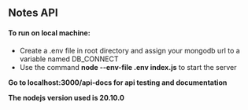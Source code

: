 ## Notes API

#### To run on local machine:

- Create a .env file in root directory and assign your mongodb url to a variable named DB_CONNECT
- Use the command **node --env-file .env index.js** to start the server

**Go to localhost:3000/api-docs for api testing and documentation**

**The nodejs version used is 20.10.0**